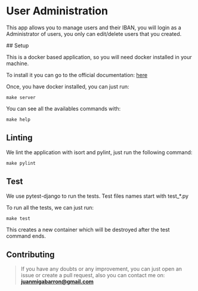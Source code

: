 # User Administration

This app allows you to manage users and their IBAN, you will login as a Administrator of users, you only can edit/delete users that you created. 

## Setup

This is a docker based application, so you will need docker installed in your machine.

To install it you can go to the official documentation: [here](https://docs.docker.com/install/)

Once, you have docker installed, you can just run:

    make server

You can see all the availables commands with:

    make help

## Linting

We lint the application with isort and pylint, just run the following command:
    
    make pylint

## Test
We use pytest-django to run the tests. Test files names start with test_*.py

To run all the tests, we can just run:

    make test

This creates a new container which will be destroyed after the test command ends.

## Contributing
>If you have any doubts or any improvement, you can just open an issue or create a pull request, also you can contact me on: 
**juanmigabarron@gmail.com**